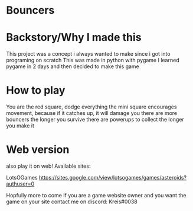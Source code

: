 # Bouncers

# Backstory/Why I made this
This project was a concept i always wanted to make since i got into programing on scratch
This was made in python with pygame
I learned pygame in 2 days and then decided to make this game

# How to play
You are the red square, dodge everything
the mini square encourages movement, because if it catches up, it will damage you
there are more bouncers the longer you survive
there are powerups to collect the longer you make it

# Web version
also play it on web!
Available sites:

LotsOGames
https://sites.google.com/view/lotsogames/games/asteroids?authuser=0

Hopfully more to come
If you are a game website owner and you want the game on your site contact me on discord:
Kreis#0038

